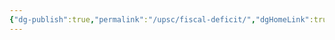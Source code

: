 ```yaml
---
{"dg-publish":true,"permalink":"/upsc/fiscal-deficit/","dgHomeLink":true,"dgPassFrontmatter":false}
---
```


